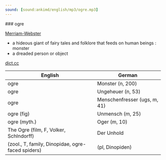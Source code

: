 ```yaml
---
sound: [sound:ankimd/english/mp3/ogre.mp3]
---
```


\### ogre

[Merriam-Webster](https://www.merriam-webster.com/dictionary/ogre)

- a hideous giant of fairy tales and folklore that feeds on human beings : monster
- a dreaded person or object

[dict.cc](https://www.dict.cc/ogre)

| English        | German       |
| -------------- | ------------ |
| ogre | Monster (n, 200) |
| ogre | Ungeheuer (n, 53) |
| ogre | Menschenfresser (ugs, m, 41) |
| ogre (fig) | Unmensch (m, 25) |
| ogre (myth.) | Oger (m, 10) |
| The Ogre (film, F, Volker, Schlndorff) | Der Unhold |
|  (zool., T, family, Dinopidae, ogre-faced spiders) |  (pl, Dinopiden) |
